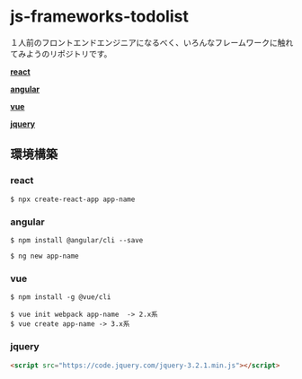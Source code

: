 # js-frameworks-todolist
１人前のフロントエンドエンジニアになるべく、いろんなフレームワークに触れてみようのリポジトリです。

**[react](https://ja.reactjs.org/)**

**[angular](https://angular.jp/)**

**[vue](https://jp.vuejs.org/index.html)**

**[jquery](https://jquery.com/)**


## 環境構築

### react

```
$ npx create-react-app app-name
```
### angular

```
$ npm install @angular/cli --save

$ ng new app-name
```

### vue

```
$ npm install -g @vue/cli

$ vue init webpack app-name  -> 2.x系
$ vue create app-name -> 3.x系
```

### jquery


```html
<script src="https://code.jquery.com/jquery-3.2.1.min.js"></script>
```
